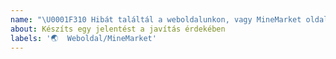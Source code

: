```yaml
---
name: "\U0001F310 Hibát találtál a weboldalunkon, vagy MineMarket oldalunkon?"
about: Készíts egy jelentést a javítás érdekében
labels: '🌏  Weboldal/MineMarket'
---
```

